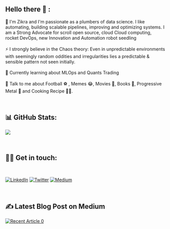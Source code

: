 ## Hello there 👋 :
🔭 I'm Zikra and I'm passionate as a plumbers of data science. I like automating, building scalable pipelines, improving and optimizing systems. I am a Strong Advocate for scroll open source, cloud Cloud computing, rocket DevOps, new Innovation and Automation robot seedling <br><br>
⚡
I strongly believe in the Chaos theory: Even in unpredictable environments with seemingly random oddities and irregularities lies a predictable & sensible pattern not seen initially.<br><br>
🥬
Currently learning about MLOps and Quants Trading<br><br>
💬
Talk to me about Football ⚽ , Memes 😂, Movies 🎥, Books 📖, Progressive Metal 🤘 and Cooking Recipe 🧑‍🍳.

<br>

<!-- ## 💻 Tech Stack:
![Python](https://img.shields.io/badge/python-3670A0?style=for-the-badge&logo=python&logoColor=ffdd54) ![Apache Airflow](https://img.shields.io/badge/Apache%20Airflow-017CEE?style=for-the-badge&logo=Apache%20Airflow&logoColor=white) ![C++](https://img.shields.io/badge/c++-%2300599C.svg?style=for-the-badge&logo=c%2B%2B&logoColor=white) ![Anaconda](https://img.shields.io/badge/Anaconda-%2344A833.svg?style=for-the-badge&logo=anaconda&logoColor=white) ![Bootstrap](https://img.shields.io/badge/bootstrap-%23563D7C.svg?style=for-the-badge&logo=bootstrap&logoColor=white) ![Google Cloud](https://img.shields.io/badge/Google%20Cloud-%234285F4.svg?style=for-the-badge&logo=google-cloud&logoColor=white) ![ApacheCassandra](https://img.shields.io/badge/cassandra-%231287B1.svg?style=for-the-badge&logo=apache-cassandra&logoColor=white) ![MongoDB](https://img.shields.io/badge/MongoDB-%234ea94b.svg?style=for-the-badge&logo=mongodb&logoColor=white) ![MySQL](https://img.shields.io/badge/mysql-%2300f.svg?style=for-the-badge&logo=mysql&logoColor=white) ![Postgres](https://img.shields.io/badge/postgres-%23316192.svg?style=for-the-badge&logo=postgresql&logoColor=white) ![Pandas](https://img.shields.io/badge/pandas-%23150458.svg?style=for-the-badge&logo=pandas&logoColor=white) ![Keras](https://img.shields.io/badge/Keras-%23D00000.svg?style=for-the-badge&logo=Keras&logoColor=white) ![NumPy](https://img.shields.io/badge/numpy-%23013243.svg?style=for-the-badge&logo=numpy&logoColor=white) ![PyTorch](https://img.shields.io/badge/PyTorch-%23EE4C2C.svg?style=for-the-badge&logo=PyTorch&logoColor=white) ![scikit-learn](https://img.shields.io/badge/scikit--learn-%23F7931E.svg?style=for-the-badge&logo=scikit-learn&logoColor=white) ![TensorFlow](https://img.shields.io/badge/TensorFlow-%23FF6F00.svg?style=for-the-badge&logo=TensorFlow&logoColor=white) ![LINUX](https://img.shields.io/badge/Linux-FCC624?style=for-the-badge&logo=linux&logoColor=black) ![Postman](https://img.shields.io/badge/Postman-FF6C37?style=for-the-badge&logo=postman&logoColor=white) ![Docker](https://img.shields.io/badge/docker-%230db7ed.svg?style=for-the-badge&logo=docker&logoColor=white)

<br> -->

## 📊 GitHub Stats:
![](https://github-readme-stats.vercel.app/api?username=zikranazir&theme=tokyonight&hide_border=false&include_all_commits=true&count_private=true)<br/>

<br>

## 🤼‍♂️ Get in touch:

<br>

[![LinkedIn](https://img.shields.io/badge/LinkedIn-%230077B5.svg?logo=linkedin&logoColor=white)](https://linkedin.com/in/https://www.linkedin.com/in/zikra-wahyudi-298093140/) 
[![Twitter](https://img.shields.io/badge/Twitter-%231DA1F2.svg?logo=Twitter&logoColor=white)](https://twitter.com/https://twitter.com/ojiiik_) 
[![Medium](https://img.shields.io/badge/Medium-12100E?logo=medium&logoColor=white)](https://medium.com/@zikranazir) 

<br>

## ✍️ Latest Blog Post on Medium
<a target="_blank" href="https://github-readme-medium-recent-article.vercel.app/medium/@zikranazir/0"><img src="https://github-readme-medium-recent-article.vercel.app/medium/@zikranazir/0" alt="Recent Article 0">

